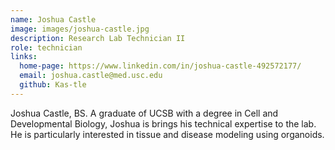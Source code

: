 ```yaml
---
name: Joshua Castle
image: images/joshua-castle.jpg
description: Research Lab Technician II
role: technician
links:
  home-page: https://www.linkedin.com/in/joshua-castle-492572177/
  email: joshua.castle@med.usc.edu
  github: Kas-tle
---
```

Joshua Castle, BS. A graduate of UCSB with a degree in Cell and Developmental Biology, Joshua is brings his technical expertise to the lab. He is particularly interested in tissue and disease modeling using organoids.
